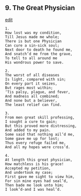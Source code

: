 
## 9.  The Great Physician
[edit](https://docs.google.com/document/d/1GP1GXunMNuRy3KHqV20P199IWaIc_quF/edit?mode=html)



    1. 
    How lost was my condition, 
    Till Jesus made me whole; 
    There is but one Physician 
    Can cure a sin-sick soul; 
    Next door to death he found me, 
    And snatch’d me from the grave, 
    To tell to all around me 
    His wondrous power to save.

    2. 
    The worst of all diseases 
    Is light, compared with sin; 
    On every part it seizes, 
    But rages most within; 
    ‘Tis palsy, plague, and fever, 
    And madness all combined; 
    And none but a believer, 
    The least relief can find.

    3. 
    From men great skill professing, 
    I sought a cure to gain; 
    But this proved more distressing, 
    And added to my pain. 
    Some said that nothing ail’d me, 
    Some gave me up for lost; 
    Thus every refuge failed me, 
    And all my hopes were cross’d.

    4. 
    At length this great physician, 
    How matchless is his grace! 
    Accepted my petition, 
    And undertook my case; 
    First gave me sight to view him, 
    For sin mine eyes had seal’d, 
    Then bade me look unto him; 
    I look’d-and I was heal’d.
